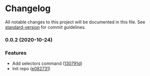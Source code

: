 # Changelog

All notable changes to this project will be documented in this file. See [standard-version](https://github.com/conventional-changelog/standard-version) for commit guidelines.

### 0.0.2 (2020-10-24)


### Features

* Add selectors command ([130791d](https://github.com/gonzalpetraglia/abi-reader/commit/130791dc86bf090ffe24ae2b8ed87f314c26092b))
* Init repo ([e082731](https://github.com/gonzalpetraglia/abi-reader/commit/e0827316512ebb7e3c27d861b323f19aafca8619))
